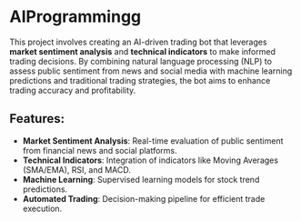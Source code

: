 # AIProgrammingg

This project involves creating an AI-driven trading bot that leverages **market sentiment analysis** and **technical indicators** to make informed trading decisions. By combining natural language processing (NLP) to assess public sentiment from news and social media with machine learning predictions and traditional trading strategies, the bot aims to enhance trading accuracy and profitability.

## Features:
- **Market Sentiment Analysis**: Real-time evaluation of public sentiment from financial news and social platforms.
- **Technical Indicators**: Integration of indicators like Moving Averages (SMA/EMA), RSI, and MACD.
- **Machine Learning**: Supervised learning models for stock trend predictions.
- **Automated Trading**: Decision-making pipeline for efficient trade execution.
